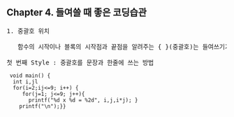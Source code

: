 ## Chapter 4. 들여쓸 때 좋은 코딩습관

<pre>
1. 중괄호 위치
 
   함수의 시작이나 블록의 시작점과 끝점을 알려주는 { }(중괄호)는 들여쓰기가 굉장히 중요 !

첫 번째 Style : 중괄호를 문장과 한줄에 쓰는 방법
<code>
 void main() {
  int i,jl
  for(i=2;ij<=9; i++) {
     for(j=1; j<=9; j++){
       printf("%d x %d = %2d", i,j,i*j); }
    printf("\n");}}
</code>
</pre>
